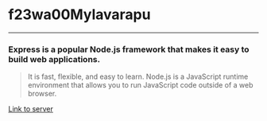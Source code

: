 # f23wa00Mylavarapu
---

### Express is a popular Node.js framework that makes it easy to build web applications. 
> It is fast, flexible, and easy to learn.
> Node.js is a JavaScript runtime environment that allows you to run JavaScript code outside of a web browser.


[Link to server](https://f23wa00mylavarapu.onrender.com)
